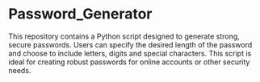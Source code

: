 # Password_Generator
This repository contains a Python script designed to generate strong, secure passwords. Users can specify the desired length of the password and choose to include letters, digits and special characters. This script is ideal for creating robust passwords for online accounts or other security needs.
